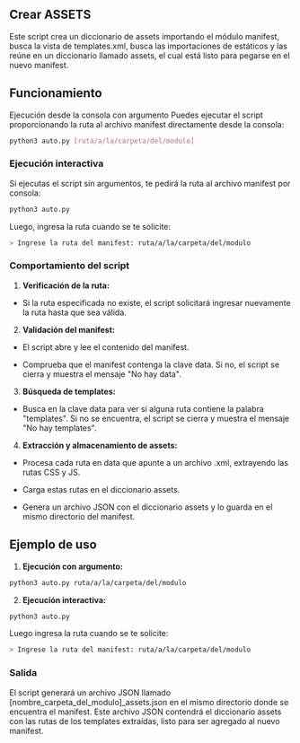 ## Crear ASSETS
Este script crea un diccionario de assets importando el módulo manifest, busca la vista de templates.xml, busca las importaciones de estáticos y las reúne en un diccionario llamado assets, el cual está listo para pegarse en el nuevo manifest.

## Funcionamiento
Ejecución desde la consola con argumento
Puedes ejecutar el script proporcionando la ruta al archivo manifest directamente desde la consola:

```sh
python3 auto.py [ruta/a/la/carpeta/del/modulo]
```

### Ejecución interactiva
Si ejecutas el script sin argumentos, te pedirá la ruta al archivo manifest por consola:

```sh
python3 auto.py
```

Luego, ingresa la ruta cuando se te solicite:

```sh
> Ingrese la ruta del manifest: ruta/a/la/carpeta/del/modulo
```

### Comportamiento del script

1. **Verificación de la ruta:**

- Si la ruta especificada no existe, el script solicitará ingresar nuevamente la ruta hasta que sea válida.

2. **Validación del manifest:**

- El script abre y lee el contenido del manifest.

- Comprueba que el manifest contenga la clave data. Si no, el script se cierra y muestra el mensaje "No hay data".

3. **Búsqueda de templates:**

- Busca en la clave data para ver si alguna ruta contiene la palabra "templates". Si no se encuentra, el script se cierra y muestra el mensaje "No hay templates".

4. **Extracción y almacenamiento de assets:**

- Procesa cada ruta en data que apunte a un archivo .xml, extrayendo las rutas CSS y JS.

- Carga estas rutas en el diccionario assets.

- Genera un archivo JSON con el diccionario assets y lo guarda en el mismo directorio del manifest.

## Ejemplo de uso

1. **Ejecución con argumento:**

```sh
python3 auto.py ruta/a/la/carpeta/del/modulo
```

2. **Ejecución interactiva:**

```sh
python3 auto.py
```

Luego ingresa la ruta cuando se te solicite:

```sh
> Ingrese la ruta del manifest: ruta/a/la/carpeta/del/modulo
```

### Salida

El script generará un archivo JSON llamado [nombre_carpeta_del_modulo]_assets.json en el mismo directorio donde se encuentra el manifest. Este archivo JSON contendrá el diccionario assets con las rutas de los templates extraídas, listo para ser agregado al nuevo manifest.